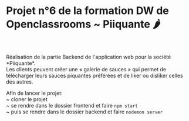 # Projet n°6 de la formation DW de Openclassrooms ~ Piiquante 🌶
</br>
</br>
Réalisation de la partie Backend de l'application web pour la société *Piiquante*.
</br>
Les clients peuvent créer une « galerie de sauces » qui permet de télécharger leurs sauces piquantes préférées et de liker ou disliker celles des autres.

Afin de lancer le projet: </br>
  ~ cloner le projet
   </br>
  ~ se rendre dans le dossier frontend et faire `npm start`
   </br>
  ~ puis se rendre dans le dossier backend et faire `nodemon server`
